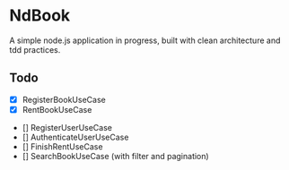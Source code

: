 # NdBook 

A simple node.js application in progress, built with clean architecture and tdd practices.



## Todo
- [x] RegisterBookUseCase
- [x] RentBookUseCase
- [] RegisterUserUseCase
- [] AuthenticateUserUseCase
- [] FinishRentUseCase
- [] SearchBookUseCase (with filter and pagination)